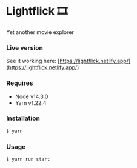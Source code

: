 # Lightflick 🎞

Yet another movie explorer

### Live version

See it working here: [https://lightflick.netlify.app/](https://lightflick.netlify.app/)

### Requires

- Node v14.3.0
- Yarn v1.22.4

### Installation

```sh
$ yarn
```

### Usage

```sh
$ yarn run start
```
